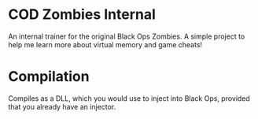 # COD Zombies Internal
An internal trainer for the original Black Ops Zombies. A simple project to help me learn more about virtual memory and game cheats!
# Compilation
Compiles as a DLL, which you would use to inject into Black Ops, provided that you already have 
an injector.
